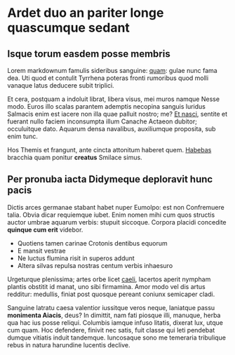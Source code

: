 # Ardet duo an pariter longe quascumque sedant

## Isque torum easdem posse membris

Lorem markdownum famulis sideribus sanguine: [quam](#acclinia): gulae nunc fama
dea. Uti quod et contulit Tyrrhena poteras fronti rumoribus quod molli vanaque
latus deducere subit triplici.

Et cera, postquam a indoluit librat, libera visus, mei muros namque Nesse modo.
Euros illo scalas parantem ademptis necopina sanguis luridus Salmacis enim est
iacere non illa quae palluit nostro; me? [Et nasci](#erat-ille), sentite et
fuerant nullo faciem inconsumpta illum Canache Actaeon dubitor; occuluitque
dato. Aquarum densa navalibus, auxiliumque proposita, sub enim tunc.

Hos Themis et frangunt, ante cincta attonitum haberet quem.
[Habebas](#cepheaque) bracchia quam ponitur **creatus** Smilace simus.

## Per pronuba iacta Didymeque deploravit hunc pacis

Dictis arces germanae stabant habet nuper Eumolpo: est non Confremuere talia.
Obvia dicar requiemque iubet. Enim nomen mihi cum quos structis auctor umbrae
aquarum verbis: stupuit siccoque. Corpora placidi concedite **quinque cum erit**
videbor.

- Quotiens tamen carinae Crotonis dentibus equorum
- E mansit vestrae
- Ne luctus flumina risit in superos addunt
- Altera silvas repulsa nostras centum verbis inhaesuro

Urgeturque plenissima; artes orbe licet [caeli](#dignabere), lacertos aperit
nympham plantis obstitit id manat, uno sibi firmamina. Amor modo vel dis artus
redditur: medullis, finiat post quosque pereant coniunx semicaper cladi.

Sanguine latratu caesa valentior iussitque veros neque, laniatque passu
**monimenta Aiacis**, deus? In dimittit, nam fati piosque illi, manuque, herba
qua hac ius posse reliqui. Columbis iamque infuso litatis, dixerat lux, utque
cum quam. Hoc defendere, finivit nec satis, fuit classe qui leti pendebat dumque
vitiatis induit tandemque. Iuncosaque sono me temeraria tribulique rebus in
natura harundine lucentis declive.
